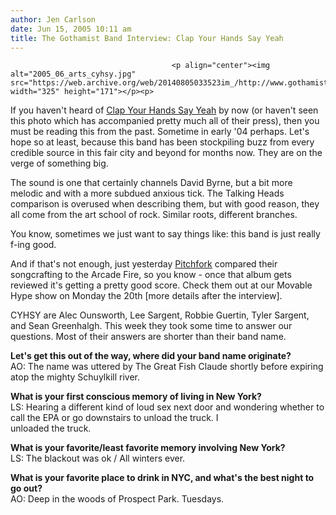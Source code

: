 ```yaml
---
author: Jen Carlson
date: Jun 15, 2005 10:11 am
title: The Gothamist Band Interview: Clap Your Hands Say Yeah
---
```


	
										<p align="center"><img alt="2005_06_arts_cyhsy.jpg" src="https://web.archive.org/web/20140805033523im_/http://www.gothamist.com/images/2005_06_arts_cyhsy.jpg" width="325" height="171"></p><p>
If you haven&apos;t heard of <a href="https://web.archive.org/web/20140805033523/http://clapyourhandssayyeah.com/">Clap Your Hands Say Yeah</a> by now (or haven&apos;t seen this photo which has accompanied pretty much all of their press), then you must be reading this from the past. Sometime in early &apos;04 perhaps. Let&apos;s hope so at least, because this band has been stockpiling buzz from every credible source in this fair city and beyond for months now. They are on the verge of something big. 

</p><p>The sound is one that certainly channels David Byrne, but a bit more melodic and with a more subdued anxious tick. The Talking Heads comparison is overused when describing them, but with good reason, they all come from the art school of rock. Similar roots, different branches. </p>

<p>You know, sometimes we just want to say things like: this band is just really f-ing good. </p>

<p>And if that&apos;s not enough, just yesterday <a href="https://web.archive.org/web/20140805033523/http://www.pitchforkmedia.com/tracks/05-06-14.shtml">Pitchfork</a> compared their songcrafting to the Arcade Fire, so you know - once that album gets reviewed it&apos;s getting a pretty good score. Check them out at our Movable Hype show on Monday the 20th [more details after the interview].</p>

<p>CYHSY are Alec Ounsworth, Lee Sargent, Robbie Guertin, Tyler Sargent, and Sean Greenhalgh. This week they took some time to answer our questions. Most of their answers are shorter than their band name. </p>

<p><strong>Let&apos;s get this out of the way, where did your band name originate?</strong><br>
AO:  The name was uttered by The Great Fish Claude shortly before expiring atop the mighty Schuylkill river.</p>

<p><strong>What is your first conscious memory of living in New York?</strong><br>
LS: Hearing a different kind of loud sex next door and wondering whether to call the EPA or go downstairs to unload the truck. I<br>
unloaded the truck.</p>

<p><strong>What is your favorite/least favorite memory involving New York?</strong><br>
LS: The blackout was ok  / All winters ever.</p>

<p><strong>What is your favorite place to drink in NYC, and what&apos;s the best night to go out?</strong><br>
AO:  Deep in the woods of Prospect Park.  Tuesdays.</p>					
										
									
				